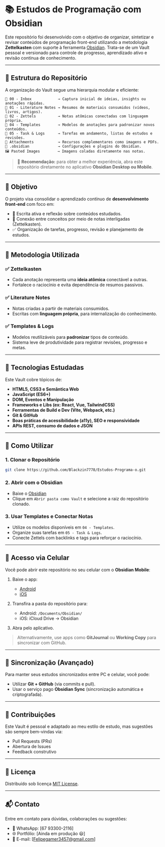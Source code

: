 # 📚 Estudos de Programação com Obsidian

Este repositório foi desenvolvido com o objetivo de organizar, sintetizar e revisar conteúdos de programação front-end utilizando a metodologia **Zettelkasten** com suporte à ferramenta [Obsidian](https://obsidian.md/). Trata-se de um Vault pessoal e versionado para controle de progresso, aprendizado ativo e revisão contínua de conhecimento.

---

## 📂 Estrutura do Repositório

A organização do Vault segue uma hierarquia modular e eficiente:

```
📁 00 - Inbox            → Captura inicial de ideias, insights ou anotações rápidas.
📁 01 - Literature Notes → Resumos de materiais consumidos (vídeos, livros, artigos).
📁 02 - Zettels          → Notas atômicas conectadas com linguagem própria.
📁 04 - Templates        → Modelos de anotações para padronizar novos conteúdos.
📁 05 - Task & Logs      → Tarefas em andamento, listas de estudos e revisões.
📁 Attachments           → Recursos complementares como imagens e PDFs.
📁 .obsidian             → Configurações e plugins do Obsidian.
🖼️ Pasted Images        → Imagens coladas diretamente nas notas.
```

> 📌 **Recomendação:** para obter a melhor experiência, abra este repositório diretamente no aplicativo **Obsidian Desktop ou Mobile**.

---

## 🎯 Objetivo

O projeto visa consolidar o aprendizado contínuo de **desenvolvimento front-end** com foco em:

- 📖 Escrita ativa e reflexão sobre conteúdos estudados.
- 🔗 Conexão entre conceitos por meio de notas interligadas (Zettelkasten).
- ✅ Organização de tarefas, progresso, revisão e planejamento de estudos.

---

## 🧠 Metodologia Utilizada

### ✅ Zettelkasten

- Cada anotação representa uma **ideia atômica** conectável a outras.
- Fortalece o raciocínio e evita dependência de resumos passivos.

### ✅ Literature Notes

- Notas criadas a partir de materiais consumidos.
- Escritas com **linguagem própria**, para internalização do conhecimento.

### ✅ Templates & Logs

- Modelos reutilizáveis para **padronizar** tipos de conteúdo.
- Sistema leve de produtividade para registrar revisões, progresso e metas.

---

## 🧰 Tecnologias Estudadas

Este Vault cobre tópicos de:

- **HTML5, CSS3 e Semântica Web**
- **JavaScript (ES6+)**
- **DOM, Eventos e Manipulação**
- **Frameworks e Libs (ex: React, Vue, TailwindCSS)**
- **Ferramentas de Build e Dev (Vite, Webpack, etc.)**
- **Git & GitHub**
- **Boas práticas de acessibilidade (a11y), SEO e responsividade**
- **APIs REST, consumo de dados e JSON**

---

## 🚀 Como Utilizar

### 1. Clonar o Repositório

```bash
git clone https://github.com/Blackzin7778/Estudos-Programa-o.git
```

### 2. Abrir com o Obsidian

- Baixe o [Obsidian](https://obsidian.md/)
- Clique em `Abrir pasta como Vault` e selecione a raiz do repositório clonado.

### 3. Usar Templates e Conectar Notas

- Utilize os modelos disponíveis em `04 - Templates`.
- Organize suas tarefas em `05 - Task & Logs`.
- Conecte Zettels com backlinks e tags para reforçar o raciocínio.

---

## 📱 Acesso via Celular

Você pode abrir este repositório no seu celular com o **Obsidian Mobile**:

1. Baixe o app:

   - [Android](https://play.google.com/store/apps/details?id=md.obsidian)
   - [iOS](https://apps.apple.com/app/obsidian-connected-notes/id1557175442)

2. Transfira a pasta do repositório para:

   - Android: `/Documents/Obsidian/`
   - iOS: iCloud Drive → Obsidian

3. Abra pelo aplicativo.

> Alternativamente, use apps como **GitJournal** ou **Working Copy** para sincronizar com GitHub.

---

## 🔄 Sincronização (Avançado)

Para manter seus estudos sincronizados entre PC e celular, você pode:

- Utilizar **Git + GitHub** (via commits e pull).
- Usar o serviço pago **Obsidian Sync** (sincronização automática e criptografada).

---

## 🤝 Contribuições

Este Vault é pessoal e adaptado ao meu estilo de estudo, mas sugestões são sempre bem-vindas via:

- Pull Requests (PRs)
- Abertura de Issues
- Feedback construtivo

---

## 📄 Licença

Distribuído sob licença [MIT License](LICENSE).

---

## 📬 Contato

Entre em contato para dúvidas, colaborações ou sugestões:

- 💬 WhatsApp: [67 93300-2116]
- 🌐 Portfólio: [Ainda em produção 😃]
- 📧 E-mail: [Felipegamer3457@gmail.com]
